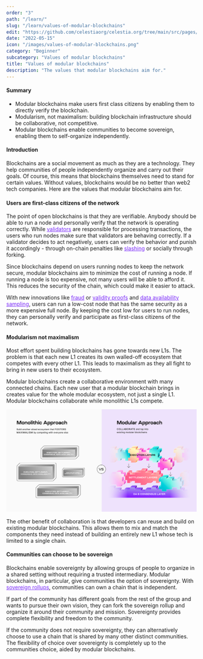 ```yaml
---
order: "3"
path: "/learn/"
slug: "/learn/values-of-modular-blockchains"
edit: "https://github.com/celestiaorg/celestia.org/tree/main/src/pages/markdown-pages/learn/values-of-modular-blockchains.md"
date: "2022-05-15"
icon: "/images/values-of-modular-blockchains.png"
category: "Beginner"
subcategory: "Values of modular blockchains"
title: "Values of modular blockchains"
description: "The values that modular blockchains aim for."
---
```


<head>
  <meta name="twitter:card" content="summary_large_image">
  <meta name="twitter:site" content="@CelestiaOrg">
  <meta name="twitter:creator" content="@likebeckett">
  <meta name="twitter:title" content="Values of Modular Blockchains">
  <meta name="twitter:description" content="Blockchains are a social movement as much as they are a technology. Without values, blockchains would be no better than web2 tech companies. Here are the values that modular blockchains aim for.">
  <meta name="twitter:image" content="https://raw.githubusercontent.com/celestiaorg/celestia.org/main/src/pages/markdown-pages/learn/images/Learn_Modular_Twitter_Card%201.png">
<head/>

#### Summary
* Modular blockchains make users first class citizens by enabling them to directly verify the blockchain.
* Modularism, not maximalism: building blockchain infrastructure should be collaborative, not competitive.
* Modular blockchains enable communities to become sovereign, enabling them to self-organize independently.

#### Introduction

Blockchains are a social movement as much as they are a technology. They help communities of people independently organize and carry out their goals. Of course, this means that blockchains themselves need to stand for certain values. Without values, blockchains would be no better than web2 tech companies. Here are the values that modular blockchains aim for.

#### Users are first-class citizens of the network

The point of open blockchains is that they are verifiable. Anybody should be able to run a node and personally verify that the network is operating correctly. While <a href="https://celestia.org/glossary/validator" target="_blank" rel="noopener noreferrer" style="color:#7B2BF9;">validators</a> are responsible for processing transactions, the users who run nodes make sure that validators are behaving correctly. If a validator decides to act negatively, users can verify the behavior and punish it accordingly - through on-chain penalties like <a href="https://celestia.org/glossary/slashing" target="_blank" rel="noopener noreferrer" style="color:#7B2BF9;">slashing</a> or socially through forking.

Since blockchains depend on users running nodes to keep the network secure, modular blockchains aim to minimize the cost of running a node. If running a node is too expensive, not many users will be able to afford it. This reduces the security of the chain, which could make it easier to attack.

With new innovations like <a href="https://celestia.org/glossary/state-transition-fraud-proof/" target="_blank" rel="noopener noreferrer" style="color:#7B2BF9;">fraud</a> or <a href="https://celestia.org/glossary/validity-proof/" target="_blank" rel="noopener noreferrer" style="color:#7B2BF9;">validity proofs</a> and <a href="https://celestia.org/glossary/data-availability-sampling/" target="_blank" rel="noopener noreferrer" style="color:#7B2BF9;">data availability sampling</a>, users can run a low-cost node that has the same security as a more expensive full node. By keeping the cost low for users to run nodes, they can personally verify and participate as first-class citizens of the network.

#### Modularism not maximalism

Most effort spent building blockchains has gone towards new L1s. The problem is that each new L1 creates its own walled-off ecosystem that competes with every other L1. This leads to maximalism as they all fight to bring in new users to their ecosystem.

Modular blockchains create a collaborative environment with many connected chains. Each new user that a modular blockchain brings in creates value for the whole modular ecosystem, not just a single L1. Modular blockchains collaborate while monolithic L1s compete.

![GATSBY_EMPTY_ALT](./images/Monolithic-Modular-Aproach_V2_No_Logo.png)

The other benefit of collaboration is that developers can reuse and build on existing modular blockchains. This allows them to mix and match the components they need instead of building an entirely new L1 whose tech is limited to a single chain.

#### Communities can choose to be sovereign

Blockchains enable sovereignty by allowing groups of people to organize in a shared setting without requiring a trusted intermediary. Modular blockchains, in particular, give communities the option of sovereignty. With <a href="https://celestia.org/glossary/sovereign-rollup" target="_blank" rel="noopener noreferrer" style="color:#7B2BF9;">sovereign rollups</a>, communities can own a chain that is independent.

If part of the community has different goals from the rest of the group and wants to pursue their own vision, they can fork the sovereign rollup and organize it around their community and mission. Sovereignty provides complete flexibility and freedom to the community.

If the community does not require sovereignty, they can alternatively choose to use a chain that is shared by many other distinct communities. The flexibility of choice over sovereignty is completely up to the communities choice, aided by modular blockchains.
